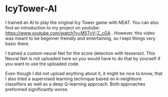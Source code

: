 # IcyTower-AI
I trained an AI to play the original Icy Tower game with NEAT.
You can also find an introduction to my project on youtube: https://www.youtube.com/watch?v=M5TvV-Z_cGA . However, this video was meant to be beginner freindly and entertaining, so I kept things very basic there.

I trained a custom neural Net for the score detection with tesseract. This Neural Net is not uploaded here so you would have to do that by yourself if you want to use the uploaded code.

Even though I did not upload anything about it, it might be nice to know, that I also tried a supervised learning technique based on k-neighbore classifiers as well as a deep Q-learning approach. Both approaches preformed significantly worse.
